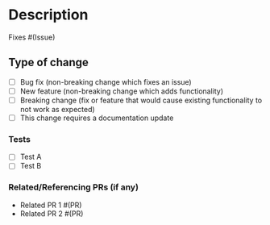 # Description

<!-- Describe in brief what issue/feature you've worked on -->

Fixes #(Issue)

## Type of change

<!-- Please delete options that are not relevant. -->

- [ ] Bug fix (non-breaking change which fixes an issue)
- [ ] New feature (non-breaking change which adds functionality)
- [ ] Breaking change (fix or feature that would cause existing functionality to not work as expected)
- [ ] This change requires a documentation update

### Tests

<!-- Please mention the test cases performed. Screenshots are also suitable -->
<!-- Remove the remaining points -->

- [ ] Test A
- [ ] Test B

### Related/Referencing PRs (if any)

<!-- Remove the section and remaining points if not having one yet -->

- Related PR 1 #(PR)
- Related PR 2 #(PR)